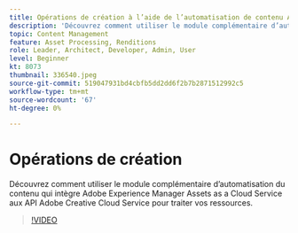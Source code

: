 ```yaml
---
title: Opérations de création à l’aide de l’automatisation de contenu AEM Assets
description: 'Découvrez comment utiliser le module complémentaire d’automatisation du contenu qui intègre Adobe Experience Manager Assets as a Cloud Service aux API Adobe Creative Cloud Service pour traiter vos ressources. '
topic: Content Management
feature: Asset Processing, Renditions
role: Leader, Architect, Developer, Admin, User
level: Beginner
kt: 8073
thumbnail: 336540.jpeg
source-git-commit: 519047931bd4cbfb5dd2dd6f2b7b2871512992c5
workflow-type: tm+mt
source-wordcount: '67'
ht-degree: 0%

---
```



# Opérations de création

Découvrez comment utiliser le module complémentaire d’automatisation du contenu qui intègre Adobe Experience Manager Assets as a Cloud Service aux API Adobe Creative Cloud Service pour traiter vos ressources.

>[!VIDEO](https://video.tv.adobe.com/v/336540?quality=12&learn=on)
